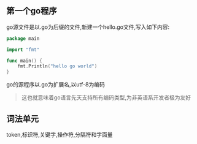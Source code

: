 


## 第一个go程序

go源文件是以.go为后缀的文件,新建一个hello.go文件,写入如下内容:

```go title="hello.go"
package main

import "fmt"

func main() {
	fmt.Println("hello go world")
}
```







go的源程序以.go为扩展名,以utf-8为编码

> 这也就意味着go语言先天支持所有编码类型,为非英语系开发者极为友好









## 词法单元

token,标识符,关键字,操作符,分隔符和字面量


















